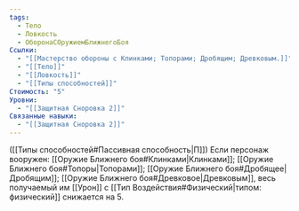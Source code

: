 ```yaml
---
tags:
  - Тело
  - Ловкость
  - ОборонаСОружиемБлижнегоБоя
Ссылки:
  - "[[Мастерство обороны с Клинками; Топорами; Дробящим; Древковым.]]"
  - "[[Тело]]"
  - "[[Ловкость]]"
  - "[[Типы способностей]]"
Стоимость: "5"
Уровни:
  - "[[Защитная Сноровка 2]]"
Связанные навыки:
  - "[[Защитная Сноровка 2]]"
---
```

([[Типы способностей#Пассивная способность|П]]) Если персонаж вооружен: [[Оружие Ближнего боя#Клинками|Клинками]]; [[Оружие Ближнего боя#Топоры|Топорами]]; [[Оружие Ближнего боя#Дробящее|Дробящим]]; [[Оружие Ближнего боя#Древковое|Древковым]], весь получаемый им [[Урон]] с [[Тип Воздействия#Физический|типом: физический]] снижается на 5. 
